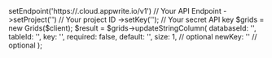 <?php

use Appwrite\Client;
use Appwrite\Services\Grids;

$client = (new Client())
    ->setEndpoint('https://<REGION>.cloud.appwrite.io/v1') // Your API Endpoint
    ->setProject('<YOUR_PROJECT_ID>') // Your project ID
    ->setKey('<YOUR_API_KEY>'); // Your secret API key

$grids = new Grids($client);

$result = $grids->updateStringColumn(
    databaseId: '<DATABASE_ID>',
    tableId: '<TABLE_ID>',
    key: '',
    required: false,
    default: '<DEFAULT>',
    size: 1, // optional
    newKey: '' // optional
);